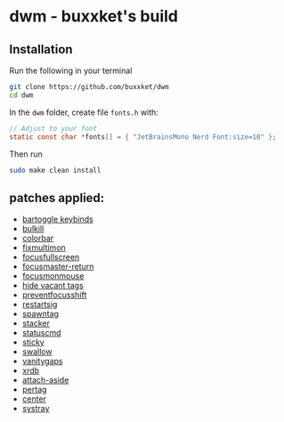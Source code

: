 # dwm - buxxket's build
## Installation

Run the following in your terminal

```sh
git clone https://github.com/buxxket/dwm
cd dwm
```

In the `dwm` folder, create file `fonts.h` with:

```c
// Adjust to your font
static const char *fonts[] = { "JetBrainsMono Nerd Font:size=10" };
```

Then run 

```sh
sudo make clean install
```

## patches applied:
* [bartoggle keybinds](https://dwm.suckless.org/patches/bartoggle/)
* [bulkill](https://dwm.suckless.org/patches/bulkill/)
* [colorbar](https://dwm.suckless.org/patches/colorbar/)
* [fixmultimon](https://dwm.suckless.org/patches/fixmultimon/)
* [focusfullscreen](https://dwm.suckless.org/patches/focusfullscreen/)
* [focusmaster-return](https://dwm.suckless.org/patches/focusmaster/)
* [focusmonmouse](https://dwm.suckless.org/patches/focusmonmouse/)
* [hide vacant tags](https://dwm.suckless.org/patches/hide_vacant_tags/)
* [preventfocusshift](https://dwm.suckless.org/patches/preventfocusshift/)
* [restartsig](https://dwm.suckless.org/patches/restartsig/)
* [spawntag](https://dwm.suckless.org/patches/spawntag/)
* [stacker](https://dwm.suckless.org/patches/stacker/)
* [statuscmd](https://dwm.suckless.org/patches/statuscmd/)
* [sticky](https://dwm.suckless.org/patches/sticky/)
* [swallow](https://dwm.suckless.org/patches/swallow/)
* [vanitygaps](https://dwm.suckless.org/patches/vanitygaps/)
* [xrdb](https://dwm.suckless.org/patches/xrdb/)
* [attach-aside](https://dwm.suckless.org/patches/attachaside/)
* [pertag](https://dwm.suckless.org/patches/pertag/)
* [center](https://dwm.suckless.org/patches/center/)
* [systray](https://dwm.suckless.org/patches/systray/)
